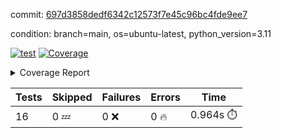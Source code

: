 commit: [697d3858dedf6342c12573f7e45c96bc4fde9ee7](https://github.com/rcmdnk/conf-finder/tree/697d3858dedf6342c12573f7e45c96bc4fde9ee7)

condition: branch=main, os=ubuntu-latest, python_version=3.11

[![test](https://github.com/rcmdnk/conf-finder/actions/workflows/test.yml/badge.svg)](https://github.com/rcmdnk/conf-finder/actions/runs/11114377190)
<a href="https://github.com/rcmdnk/conf-finder/blob/697d3858dedf6342c12573f7e45c96bc4fde9ee7/README.md"><img alt="Coverage" src="https://img.shields.io/badge/Coverage-93%25-brightgreen.svg" /></a><details><summary>Coverage Report </summary><table><tr><th>File</th><th>Stmts</th><th>Miss</th><th>Cover</th><th>Missing</th></tr><tbody><tr><td colspan="5"><b>src/conf_finder</b></td></tr><tr><td>&nbsp; &nbsp;<a href="https://github.com/rcmdnk/conf-finder/blob/697d3858dedf6342c12573f7e45c96bc4fde9ee7/src/conf_finder/conf_finder.py">conf_finder.py</a></td><td>102</td><td>8</td><td>92%</td><td><a href="https://github.com/rcmdnk/conf-finder/blob/697d3858dedf6342c12573f7e45c96bc4fde9ee7/src/conf_finder/conf_finder.py#L65-L67">65&ndash;67</a>, <a href="https://github.com/rcmdnk/conf-finder/blob/697d3858dedf6342c12573f7e45c96bc4fde9ee7/src/conf_finder/conf_finder.py#L76">76</a>, <a href="https://github.com/rcmdnk/conf-finder/blob/697d3858dedf6342c12573f7e45c96bc4fde9ee7/src/conf_finder/conf_finder.py#L81">81</a>, <a href="https://github.com/rcmdnk/conf-finder/blob/697d3858dedf6342c12573f7e45c96bc4fde9ee7/src/conf_finder/conf_finder.py#L141-L142">141&ndash;142</a>, <a href="https://github.com/rcmdnk/conf-finder/blob/697d3858dedf6342c12573f7e45c96bc4fde9ee7/src/conf_finder/conf_finder.py#L174">174</a></td></tr><tr><td><b>TOTAL</b></td><td><b>107</b></td><td><b>8</b></td><td><b>93%</b></td><td>&nbsp;</td></tr></tbody></table></details>

| Tests | Skipped | Failures | Errors | Time |
| ----- | ------- | -------- | -------- | ------------------ |
| 16 | 0 :zzz: | 0 :x: | 0 :fire: | 0.964s :stopwatch: |

